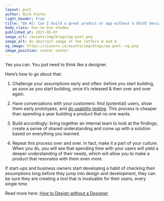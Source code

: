 ```yaml
---
layout: post
author: Nick Foster
light_header: true
title: "QA #2: Can I build a great product or app without a UX/UI designer?"
body_class: has-no-box-shadow
published_at: 2021-05-07
image_url: /assets/img/blogs/qa-post.png
image_alt: An abstract image of the letters Q and A
og_image: https://sixzero.co/assets/img/blogs/qa-post--og.png
image_position: center center
---
```


Yes you can. You just need to think like a designer. 

Here’s how to go about that:

1. Challenge your assumptions early and often: before you start building, as 
soon as you start building, once it’s released & then over and over again.

2. Have conversations with your customers: find (potential) users, show them 
early prototypes, and <a href="/startusertesting/" target="_blank">do usability 
testing</a>. This process is cheaper than spending a year building a product 
that no one wants.

3. Build accordingly: bring together an internal team to look at the findings, 
create a sense of shared understanding and come up with a solution based on 
everything you learned.

4. Repeat this process over and over. In fact, make it a part of your culture. 
When you do, you will see that spending time with your users will yield a deeper 
understanding of their needs, which will allow you to make a product that 
resonates with them even more.

If start-ups and business owners start developing a habit of checking their 
assumptions long before they jump into design and development, they can be 
sure they are creating a tool that is invaluable for their users, every 
single time. 

Read more here: <a href="/2021/05/06/how-to-design-without-a-designer/" target="_blank">How to Design without a Designer</a>
